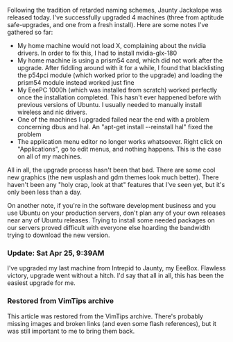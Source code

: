 <!-- :metadata:

title: Ubuntu 9.04  - Jaunty Jackalope
tags: Linux
publishedAt: 2009-04-24T00:59:41-0700
summary:

Following the tradition of retarded naming schemes, Jaunty Jackalope was released today...

-->

<p>Following the tradition of retarded naming schemes, Jaunty Jackalope was
released today.  I've successfully upgraded 4 machines (three from aptitude
safe-upgrades, and one from a fresh install).  Here are some notes I've
gathered so far:</p>
<p><ul>
<li>My home machine would not load X, complaining about the nvidia drivers.  In
order to fix this, I had to install nvidia-glx-180</li>
<li>My home machine is using a prism54 card, which did not work after the
upgrade.  After fiddling around with it for a while, I found that blacklisting
the p54pci module (which worked prior to the upgrade) and loading the prism54
module instead worked just fine</li>
<li>My EeePC 1000h (which was installed from scratch) worked perfectly once the
installation completed.  This hasn't ever happened before with previous
versions of Ubuntu.  I usually needed to manually install wireless and nic
drivers.</li>
<li>One of the machines I upgraded failed near the end with a problem
concerning dbus and hal.  An "apt-get install --reinstall hal" fixed the
problem</li>
<li>The application menu editor no longer works whatsoever.  Right click on
"Applications", go to edit menus, and nothing happens.  This is the case on all
of my machines.</li>
</ul>
</p>
<p>All in all, the upgrade process hasn't been that bad.  There are some cool
new graphics (the new usplash and gdm themes look much better).  There haven't
been any "holy crap, look at that" features that I've seen yet, but it's only
been less than a day.</p>
<p>On another note, if you're in the software development business and you use
Ubuntu on your production servers, don't plan any of your own releases near any
of Ubuntu releases.  Trying to install some needed packages on our servers
proved difficult with everyone else hoarding the bandwidth trying to download
the new version.</p>

<h3>Update: Sat Apr 25, 9:39AM</h3>

<p>I've upgraded my last machine from Intrepid to Jaunty, my EeeBox.  Flawless
victory, upgrade went without a hitch.  I'd say that all in all, this has been
the easiest upgrade for me. </p>

<div class="restored-from-archive">
  <h3>Restored from VimTips archive</h3>
  <p>
  This article was restored from the VimTips archive. There's probably
  missing images and broken links (and even some flash references), but it
  was still important to me to bring them back.
  </p>
</div>
